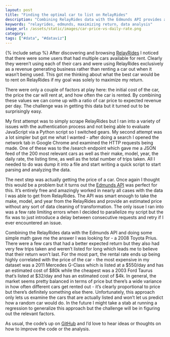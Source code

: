 ```yaml
---
layout: post
title: "Finding the optimal car to list on RelayRides"
description: "Combining RelayRides data with the Edmunds API provides an interesting look into the best car to list on RelayRides."
keywords: "relayrides, edmunds, maximizing return, data analysis"
image_url: /assets/static/images/car-price-vs-daily-rate.png
category:
tags: ["#data", "#dataviz"]
---
```

{% include setup %}
After discovering and browsing <a href="https://relayrides.com/" target="_blank">RelayRides</a> I noticed that there were some users that had multiple cars available for rent. Clearly they weren’t using each of their cars and were using RelayRides exclusively as a revenue generating business rather than renting a car out when it wasn’t being used. This got me thinking about what the best car would be to rent on RelayRides if my goal was solely to maximize my return.

There were only a couple of factors at play here: the initial cost of the car, the price the car will rent at, and how often the car is rented. By combining these values we can come up with a ratio of car price to expected revenue per day. The challenge was in getting this data but it turned out to be surprisingly easy.

My first attempt was to simply scrape RelayRides but I ran into a variety of issues with the authentication process and not being able to evaluate JavaScript via a Python script so I switched gears. My second attempt was a lot simpler but got me what I wanted - after doing a search I opened the network tab in Google Chrome and examined the HTTP requests being made. One of these was to the /search endpoint which gave me a JSON feed of the 200 most relevant cars as well as their make, model, year, the daily rate, the listing time, as well as the total number of trips taken. All I needed to do was dump it into a file and start writing a quick script to start parsing and analyzing the data.

<div class="thumbnail">
  <amp-img src="{{ IMG_PATH }}relay-rides-screenshot.png" alt="RelayRides /search endpoint"  width="1433" height="795" layout="responsive"></amp-img>
</div>

The next step was actually getting the price of a car. Once again I thought this would be a problem but it turns out the <a href="http://developer.edmunds.com/" target="_blank">Edmunds API</a> was perfect for this. It’s entirely free and amazingly worked in nearly all cases with the data I was able to get from RelayRides. The API was smart enough to take the make, model, and year from the RelayRides and provide an estimated price without any sort of data cleaning of transformation. The only issue I ran into was a few rate limiting errors when I decided to parallelize my script but the fix was to just introduce a delay between consecutive requests and retry if I ever encountered an issue.

<div class="thumbnail">
  <amp-img src="{{ IMG_PATH }}relay-rides-analysis-excel.png" alt="Final result of the analysis"  width="1140" height="748" layout="responsive"></amp-img>
</div>

Combining the RelayRides data with the Edmunds API and doing some simple math gave me the answer I was looking for - a 2008 Toyota Prius. There were a few cars that had a better expected return but they also had very few trips taken and weren’t listed for long which leads me to believe that their return won’t last. For the most part, the rental rate ends up being highly correlated with the price of the car - the most expensive in my dataset was a 2011 Mercedes G-Class which is listed at a $550/day and has an estimated cost of $80k while the cheapest was a 2003 Ford Taurus that’s listed at $32/day and has an estimated cost of $4k. In general, the market seems pretty balanced in terms of price but there’s a wide variance in how often different cars get rented out - it’s clearly proportional to price but there’s definitely something else there. Unfortunately, this approach only lets us examine the cars that are actually listed and won’t let us predict how a random car would do. In the future I might take a stab at running a regression to generalize this approach but the challenge will be in figuring out the relevant factors.

<div class="thumbnail">
  <amp-img src="{{ IMG_PATH }}car-price-vs-daily-rate.png" alt="Car prive vs daily rental rate"  width="828" height="617" layout="responsive"></amp-img>
</div>

As usual, the code’s up on <a href="https://github.com/dangoldin/relay-rides-analysis" target="_blank">GitHub</a> and I’d love to hear ideas or thoughts on how to improve the code or the analysis.
